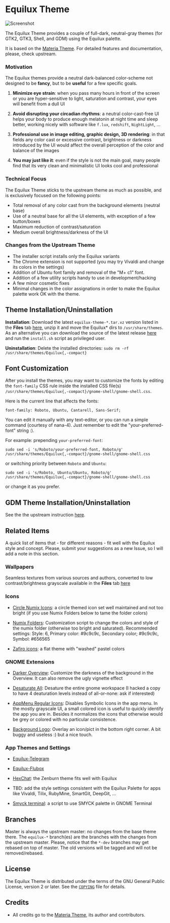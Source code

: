 # Equilux Theme

![Screenshot](screenshot.png)

The Equilux Theme provides a couple of full-dark, neutral-gray themes (for GTK2, GTK3, Shell, and GDM) using the Equilux palette.

It is based on the [Materia Theme](https://github.com/nana-4/materia-theme). For detailed features and documentation, please, check upstream.
                                                                                                                            
### Motivation

The Equilux themes provide a neutral dark-balanced color-scheme not designed to be __fancy__, but to be __useful__ for a few specific goals.

1. __Minimize eye strain__: when you pass many hours in front of the screen or you are hyper-sensitive to light, saturation and contrast, your eyes will benefit from a dull UI

2. __Avoid disrupting your circadian rhythms__: a neutral color-cast-free UI helps your body to produce enough melatonin at night time and sleep better, working nicely with software like `f.lux`, `redshift`, `NightLight`, ...

3. __Professional use in image editing, graphic design, 3D rendering__: in that fields any color cast or excessive contrast, brightness or darkness introduced by the UI would affect the overall perception of the color and balance of the images

4. __You may just like it__: even if the style is not the main goal, many people find that its very clean and minimalistic UI looks cool and professional


### Technical Focus

The Equilux Theme sticks to the upstream theme as much as possible, and is exclusively focused on the following points:

- Total removal of any color cast from the background elements (neutral base)
- Use of a neutral base for all the UI elements, with exception of a few button/boxes
- Maximum reduction of contrast/saturation
- Medium overall brightness/darkness of the UI

### Changes from the Upstream Theme

- The installer script installs only the Equilux variants
- The Chrome extension is not supported (you may try Vivaldi and change its colors in the settings)
- Addition of Ubuntu font family and removal of the "M+ c1" font.
- Addition of a few utility scripts handy to use in development/hacking
- A few minor cosmetic fixes
- Minimal changes in the color assignations in order to make the Equilux palette work OK with the theme.

## Theme Installation/Uninstallation

**Installation**: Download the latest `equilux-theme-*.tar.xz` version listed in the __Files__ tab [here](https://www.opendesktop.org/p/1182169/), unzip it and move the Equilux* dirs to `/usr/share/themes`. As an alternative you can download the source of the latest release [here](https://github.com/ddnexus/equilux-theme/releases) and run the `install.sh` script as privileged user.

**Uninstallation**: Delete the installed directories: `sudo rm -rf /usr/share/themes/Equilux{,-compact}`

## Font Customization

After you install the themes, you may want to customize the fonts by editing the `font-family` CSS rule inside the installed CSS file(s) `/usr/share/themes/Equilux{,-compact}/gnome-shell/gnome-shell.css`.

Here is the current line that affects the fonts:

```
font-family: Roboto, Ubuntu, Cantarell, Sans-Serif;
``` 

You can edit it manually with any text-editor, or you can run a simple command (courtesy of nana-4). Just remember to edit the "your-preferred-font" string :).

For example: prepending `your-preferred-font`:

```
sudo sed -i 's/Roboto/your-preferred-font, Roboto/g' /usr/share/themes/Equilux{,-compact}/gnome-shell/gnome-shell.css
```

or switching priority between `Roboto` and `Ubuntu`:

```
sudo sed -i 's/Roboto, Ubuntu/Ubuntu, Roboto/g' /usr/share/themes/Equilux{,-compact}/gnome-shell/gnome-shell.css
```

or change it as you prefer.

## GDM Theme Installation/Uninstallation

See the the upstream instruction [here](https://github.com/nana-4/materia-theme/wiki/GDM-Theme).

## Related Items

A quick list of items that - for different reasons - fit well with the Equilux style and concept. Please, submit your suggestions as a new Issue, so I will add a note in this section.

### Wallpapers

Seamless textures from various sources and authors, converted to low contrast/brightness grayscale available in the __Files__ tab [here](https://www.opendesktop.org/p/1182169/)

### Icons

- [Circle Numix Icons](https://github.com/numixproject/numix-icon-theme-circle): a circle themed icon set well maintained and not too bright (if you use Numix Folders below to tame the folder colors)

- [Numix Folders](https://github.com/numixproject/numix-folders): Customization script to change the colors and style of the numix folder (otherwise too bright and saturated). Recommended settings: Style: 6, Primary color: #9c9c9c, Secondary color; #9c9c9c, Symbol: #656565

- [Zafiro icons](https://github.com/zayronxio/Zafiro-icons): a flat theme with "washed" pastel colors

### GNOME Extensions

- [Darker Overview](https://extensions.gnome.org/extension/1177/darker-overview/): Customize the darkness of the background in the Overview. It can also remove the ugly vignette effect

- [Desaturate All](https://extensions.gnome.org/extension/1102/desaturate-all/): Desature the entire gnome workspace (I hacked a copy to have 4 deaturation levels instead of all-or-none: ask if interested)

- [AppMenu Regular Icons](https://extensions.gnome.org/extension/970/appmenu-regular-icons/): Disables Symbolic Icons in the app menu. In the mostly grayscale UI, a small colored icon is useful to quickly identify the app you are in. Besides it normalizes the icons that otherwise would be grey or colored with no particular consistence.

- [Background Logo](https://extensions.gnome.org/extension/889/background-logo/): Overlay an icon/pict in the bottom right corner. A bit buggy and useless :) but a nice touch.

### App Themes and Settings

- [Equilux-Telegram](https://github.com/aquatix/Equilux-Telegram-Theme)

- [Equilux-Flubox](https://www.opendesktop.org/p/1193958/) 

- [HexChat](https://dl.hexchat.net/themes/Zenburn.hct): the Zenburn theme fits well with Equilux

- TBD: add the style settings consistent with the Equilux Palette for apps like Vivaldi, Tilix, RubyMine, SmartGit, DeepGit, ... 

- [Smyck terminal](https://github.com/DarthWound/smyck-gnome-terminal): a script to use SMYCK palette in GNOME Terminal

## Branches

Master is always the upstream master: no changes from the base theme there.
The `equilux-*` branch(es) are the branches with the changes from the upstream master.
Please, notice that the `*-dev` branches may get rebased on top of master. The old versions will be tagged and will not be removed/rebased.

## License

The Equilux Theme is distributed under the terms of the GNU General Public License, version 2 or later. See the [`COPYING`](COPYING) file for details.

## Credits

- All credits go to the [Materia Theme](https://github.com/nana-4/materia-theme), its author and contributors.
